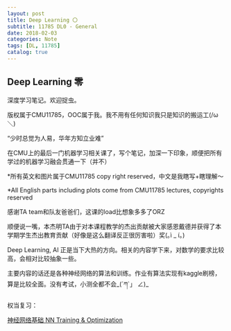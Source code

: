 ```yaml
---
layout: post
title: Deep Learning 〇
subtitle: 11785 DL0 - General
date: 2018-02-03
categories: Note
tags: [DL, 11785]
catalog: true
---
```


## Deep Learning 零

深度学习笔记。欢迎捉虫。

版权属于CMU11785，OOC属于我。我不用有任何知识我只是知识的搬运工(/ω＼)

“少时总觉为人易，华年方知立业难”

在CMU上的最后一门机器学习相关课了，写个笔记，加深一下印象，顺便把所有学过的机器学习融会贯通一下（并不）

*所有英文和图片属于CMU11785 copy right reserved，中文是我瞎写+瞎理解～

*All English parts including plots come from CMU11785 lectures, copyrights reserved

感谢TA team和队友爸爸们，这课的load比想象多多了ORZ

顺便说一嘴，本杰明TA由于对本课程教学的杰出贡献被大家感恩戴德并获得了本学期学生杰出教育贡献（好像是这么翻译反正很厉害啦）奖(｡ì _ í｡)

Deep Learning, AI 正是当下大热的方向。相关的内容学下来，对数学的要求比较高，会相对比较抽象一些。

主要内容的话还是各种神经网络的算法和训练。作业有算法实现有kaggle刷榜，算是比较全面。没有考试，小测全都不会_(´ཀ`」 ∠)\_

权当复习：

[神经网络基础 NN Training & Optimization](https://yijiajin.github.io/note/2018/02/04/DL1/)